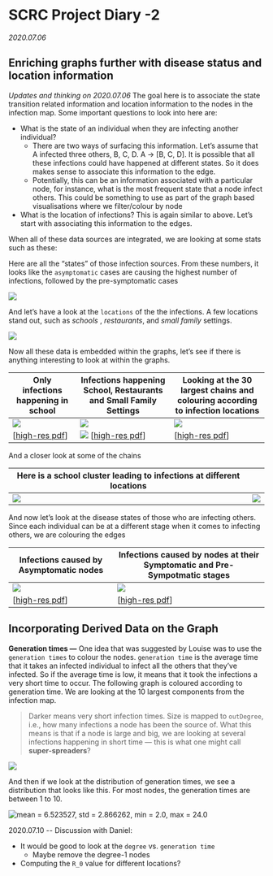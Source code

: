 # SCRC Project Diary -2

*2020.07.06*  

## Enriching graphs further with disease status and location information

*Updates and thinking on 2020.07.06* 
The goal here is to associate the state transition related information and location information to the nodes in the infection map. Some important questions to look into here are:

- What is the state of an individual when they are infecting another individual?
  - There are two ways of surfacing this information. Let’s assume that A infected three others, B, C, D. A → [B, C, D]. It is possible that all these infections could have happened at different states. So it does makes sense to associate this information to the edge.
  - Potentially, this can be an information associated with a particular node, for instance, what is the most frequent state that a node infect others. This could be something to use as part of the graph based visualisations where we filter/colour by node
- What is the location of infections? This is again similar to above. Let’s start with associating this information to the edges.

When all of these data sources are integrated, we are looking at some stats such as these:

Here are all the “states” of those infection sources. From these numbers, it looks like the   `asymptomatic` cases are causing the highest number of infections, followed by the pre-symptomatic cases

![](https://paper-attachments.dropbox.com/s_C6E8C0FCB1B16DEE7594A2F1F9B7CE4516FE4FACF347C06F062E142B646BB744_1594068054280_image.png)


And let’s have a look at the `locations` of the the infections. A few locations stand out, such as *schools* , *restaurants*, and *small family* settings.


![](https://paper-attachments.dropbox.com/s_C6E8C0FCB1B16DEE7594A2F1F9B7CE4516FE4FACF347C06F062E142B646BB744_1594067940373_image.png)


Now all these data is embedded within the graphs, let’s see if there is anything interesting to look at within the graphs.

| Only infections happening in school                          | Infections happening School, Restaurants and Small Family Settings | Looking at the 30 largest chains and colouring according to infection locations |
| ------------------------------------------------------------ | ------------------------------------------------------------ | ------------------------------------------------------------ |
| ![](https://paper-attachments.dropbox.com/s_C6E8C0FCB1B16DEE7594A2F1F9B7CE4516FE4FACF347C06F062E142B646BB744_1594070017028_image.png) | ![](https://paper-attachments.dropbox.com/s_C6E8C0FCB1B16DEE7594A2F1F9B7CE4516FE4FACF347C06F062E142B646BB744_1594069968532_image.png) | ![](https://paper-attachments.dropbox.com/s_C6E8C0FCB1B16DEE7594A2F1F9B7CE4516FE4FACF347C06F062E142B646BB744_1594071195445_image.png) |
| [[high-res pdf](https://github.com/ScottishCovidResponse/scrc-vis-modelling/blob/master/ContactTracing/GraphVisualisation/StaticInfectionMaps/Outputs/FullInfection_School.pdf)] | ![](https://paper-attachments.dropbox.com/s_C6E8C0FCB1B16DEE7594A2F1F9B7CE4516FE4FACF347C06F062E142B646BB744_1594069730905_image.png) [[high-res pdf](https://github.com/ScottishCovidResponse/scrc-vis-modelling/blob/master/ContactTracing/GraphVisualisation/StaticInfectionMaps/Outputs/FullInfection_School-Resturant-SmallFamily.pdf)] | [[high-res pdf](https://github.com/ScottishCovidResponse/scrc-vis-modelling/blob/master/ContactTracing/GraphVisualisation/StaticInfectionMaps/Outputs/30TopComp_School-Resturant-SmallFamily.pdf)] |

And a closer look at some of the chains

| Here is a school cluster leading to infections at different locations |                                                              |
| ------------------------------------------------------------ | ------------------------------------------------------------ |
| ![](https://paper-attachments.dropbox.com/s_C6E8C0FCB1B16DEE7594A2F1F9B7CE4516FE4FACF347C06F062E142B646BB744_1594071486838_image.png) | ![](https://paper-attachments.dropbox.com/s_C6E8C0FCB1B16DEE7594A2F1F9B7CE4516FE4FACF347C06F062E142B646BB744_1594071702490_image.png) |

And now let’s look at the disease states of those who are infecting others. Since each individual can be at a different stage when it comes to infecting others, we are colouring the edges

| Infections caused by **Asymptomatic** nodes                  | Infections caused by nodes at their Symptomatic and Pre-Sympotmatic stages |
| ------------------------------------------------------------ | ------------------------------------------------------------ |
| ![](https://paper-attachments.dropbox.com/s_C6E8C0FCB1B16DEE7594A2F1F9B7CE4516FE4FACF347C06F062E142B646BB744_1594071314701_image.png) | ![](https://paper-attachments.dropbox.com/s_C6E8C0FCB1B16DEE7594A2F1F9B7CE4516FE4FACF347C06F062E142B646BB744_1594071416571_image.png) |
| [[high-res pdf](https://github.com/ScottishCovidResponse/scrc-vis-modelling/blob/master/ContactTracing/GraphVisualisation/StaticInfectionMaps/Outputs/30TopComp_Asymptomatic.pdf)] | [[high-res pdf](https://github.com/ScottishCovidResponse/scrc-vis-modelling/blob/master/ContactTracing/GraphVisualisation/StaticInfectionMaps/Outputs/30TopComp_Symptomatic.pdf)] |



## Incorporating Derived Data on the Graph

**Generation times —** One idea that was suggested by Louise was to use the `generation times` to colour the nodes. `generation time` is the average time that it takes an infected individual to infect all the others that they’ve infected. So if the average time is low, it means that it took the infections a very short time to occur. The following graph is coloured according to generation time. We are looking at the 10 largest components from the infection map. 


> Darker means very short infection times. Size is mapped to `outDegree`, i.e., how many infections a node has been the source of. What this means is that if a node is large and big, we are looking at several infections happening in short time — this is what one might call **super-spreaders**?


![](https://paper-attachments.dropbox.com/s_C6E8C0FCB1B16DEE7594A2F1F9B7CE4516FE4FACF347C06F062E142B646BB744_1593811108996_image.png)


And then if we look at the distribution of generation times, we see a distribution that looks like this. For most nodes, the generation times are between 1 to 10. 

![mean = 6.523527, std = 2.866262, min = 2.0, max = 24.0](https://paper-attachments.dropbox.com/s_C6E8C0FCB1B16DEE7594A2F1F9B7CE4516FE4FACF347C06F062E142B646BB744_1594031800496_image.png)

2020.07.10 -- Discussion with Daniel: 

- It would be good to look at the `degree` vs. `generation time` 
  - Maybe remove the degree-1 nodes
- Computing the `R_0` value for different locations?